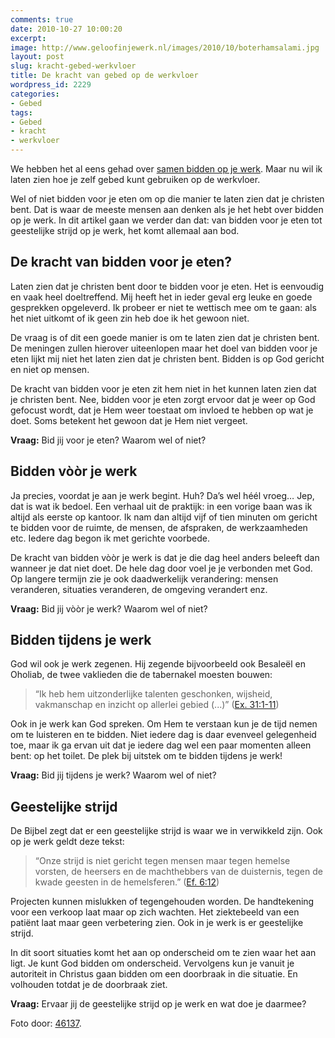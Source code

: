 ```yaml
---
comments: true
date: 2010-10-27 10:00:20
excerpt:  
image: http://www.geloofinjewerk.nl/images/2010/10/boterhamsalami.jpg
layout: post
slug: kracht-gebed-werkvloer
title: De kracht van gebed op de werkvloer
wordpress_id: 2229
categories:
- Gebed
tags:
- Gebed
- kracht
- werkvloer
---
```


We hebben het al eens gehad over [samen bidden op je werk](http://www.geloofinjewerk.nl/2010/01/18/7-redenen-om-samen-te-bidden-op-je-werk/). Maar nu wil ik laten zien hoe je zelf gebed kunt gebruiken op de werkvloer.

Wel of niet bidden voor je eten om op die manier te laten zien dat je christen bent. Dat is waar de meeste mensen aan denken als je het hebt over bidden op je werk. In dit artikel gaan we verder dan dat: van bidden voor je eten tot geestelijke strijd op je werk, het komt allemaal aan bod.





## De kracht van bidden voor je eten?


Laten zien dat je christen bent door te bidden voor je eten. Het is eenvoudig en vaak heel doeltreffend. Mij heeft het in ieder geval erg leuke en goede gesprekken opgeleverd. Ik probeer er niet te wettisch mee om te gaan: als het niet uitkomt of ik geen zin heb doe ik het gewoon niet.

De vraag is of dit een goede manier is om te laten zien dat je christen bent. De meningen zullen hierover uiteenlopen maar het doel van bidden voor je eten lijkt mij niet het laten zien dat je christen bent. Bidden is op God gericht en niet op mensen.

De kracht van bidden voor je eten zit hem niet in het kunnen laten zien dat je christen bent. Nee, bidden voor je eten zorgt ervoor dat je weer op God gefocust wordt, dat je Hem weer toestaat om invloed te hebben op wat je doet. Soms betekent het gewoon dat je Hem niet vergeet.

**Vraag:** Bid jij voor je eten? Waarom wel of niet?



## Bidden vòòr je werk


Ja precies, voordat je aan je werk begint. Huh? Da’s wel héél vroeg… Jep, dat is wat ik bedoel. Een verhaal uit de praktijk: in een vorige baan was ik altijd als eerste op kantoor. Ik nam dan altijd vijf of tien minuten om gericht te bidden voor de ruimte, de mensen, de afspraken, de werkzaamheden etc. Iedere dag begon ik met gerichte voorbede.

De kracht van bidden vòòr je werk is dat je die dag heel anders beleeft dan wanneer je dat niet doet. De hele dag door voel je je verbonden met God. Op langere termijn zie je ook daadwerkelijk verandering: mensen veranderen, situaties veranderen, de omgeving verandert enz.

**Vraag:** Bid jij vòòr je werk? Waarom wel of niet?



## Bidden tijdens je werk


God wil ook je werk zegenen. Hij zegende bijvoorbeeld ook Besaleël en Oholiab, de twee vaklieden die de tabernakel moesten bouwen:


> “Ik heb hem uitzonderlijke talenten geschonken, wijsheid, vakmanschap en inzicht op allerlei gebied (...)” ([Ex. 31:1-11](http://www.biblija.net/biblija.cgi?m=Ex+31:1-11&id42=0&id18=1&pos=0&l=nl&set=10))



Ook in je werk kan God spreken. Om Hem te verstaan kun je de tijd nemen om te luisteren en te bidden. Niet iedere dag is daar evenveel gelegenheid toe, maar ik ga ervan uit dat je iedere dag wel een paar momenten alleen bent: op het toilet. De plek bij uitstek om te bidden tijdens je werk!

**Vraag:** Bid jij tijdens je werk? Waarom wel of niet?



## Geestelijke strijd


De Bijbel zegt dat er een geestelijke strijd is waar we in verwikkeld zijn. Ook op je werk geldt deze tekst:


> “Onze strijd is niet gericht tegen mensen maar tegen hemelse vorsten, de heersers en de machthebbers van de duisternis, tegen de kwade geesten in de hemelsferen.” ([Ef. 6:12](http://www.biblija.net/biblija.cgi?m=Ef+6:12&id42=0&id18=1&pos=0&l=nl&set=10))



Projecten kunnen mislukken of tegengehouden worden. De handtekening voor een verkoop laat maar op zich wachten. Het ziektebeeld van een patiënt laat maar geen verbetering zien. Ook in je werk is er geestelijke strijd.

In dit soort situaties komt het aan op onderscheid om te zien waar het aan ligt. Je kunt God bidden om onderscheid. Vervolgens kun je vanuit je autoriteit in Christus gaan bidden om een doorbraak in die situatie. En volhouden totdat je de doorbraak ziet.

**Vraag:** Ervaar jij de geestelijke strijd op je werk en wat doe je daarmee?



Foto door: [46137](http://www.flickr.com/photos/wolfworld/229506852/).
